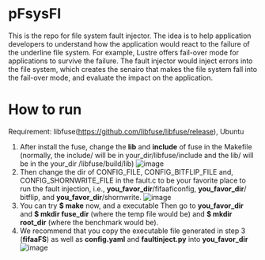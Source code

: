 # pFsysFI


This is the repo for file system fault injector. The idea is to help application developers to understand how the application would react to the failure of the underline file system. For example, Lustre offers fail-over mode for applications to survive the failure. The fault injector would inject errors into the file system, which creates the senairo that makes the file system fall into the fail-over mode, and evaluate the impact on the application.

# How to run
Requirement: libfuse(https://github.com/libfuse/libfuse/release), Ubuntu

1. After install the fuse, change the **lib** and **include** of fuse in the Makefile (normally, the include/ will be in your_dir/libfuse/include and the lib/ will be in the your_dir /libfuse/build/lib)
![image](https://user-images.githubusercontent.com/37393451/129422835-c1ce9014-0c8c-43bc-afc1-1700a96461e2.png)
2. Then change the dir of CONFIG_FILE, CONFIG_BITFLIP_FILE and, CONFIG_SHORNWRITE_FILE in the fault.c to be your favorite place to run the fault injection, i.e., **you_favor_dir**/fifaaficonfig, **you_favor_dir**/ bitflip, and **you_favor_dir**/shornwrite.
![image](https://user-images.githubusercontent.com/37393451/129422844-97d1653c-5cd8-427f-a29a-902585993b58.png)
3. You can try **$ make** now, and a executable
Then go to **you_favor_dir** and **$ mkdir fuse_dir** (where the temp file would be) and **$ mkdir root_dir** (where the benchmark would be).
4. We recommend that you copy the executable file generated in step 3 (**fifaaFS**) as well as **config.yaml** and **faultinject.py** into **you_favor_dir**
![image](https://user-images.githubusercontent.com/37393451/129422863-f4d8ddbe-c1ce-4f91-afa6-dbaa5b051773.png)

